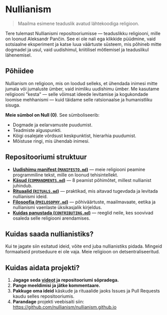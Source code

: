 
# Nullianism 

> Maailma esimene teaduslik avatud lähtekoodiga religioon.

Tere tulemast Nullianismi repositooriumisse — teaduslikku religiooni, mille on loonud Aleksandr Pančin. See ei ole nali ega klikkide püüdmine, vaid sotsiaalne eksperiment ja katse luua väärtuste süsteem, mis põhineb mitte dogmadel ja usul, vaid uudishimul, kriitilisel mõtlemisel ja teaduslikul lähenemisel.

## Põhiidee

Nullianism on religioon, mis on loodud selleks, et ühendada inimesi mitte jumala või jumaluste ümber, vaid inimliku uudishimu ümber. Me kasutame religiooni "kesta" — selle võimsat ideede levitamise ja kogukondade loomise mehhanismi — kuid täidame selle ratsionaalse ja humanistliku sisuga.

**Meie sümbol on Null (0)**. See sümboliseerib:

- Dogmade ja eelarvamuste puudumist.
- Teadmiste alguspunkti.
- Kõigi osalejate võrdsust keskpunktist, hierarhia puudumist.
- Mõistuse ringi, mis ühendab inimesi.

## Repositooriumi struktuur

- [**Uudishimu manifest (`MANIFESTO.md`)**](./MANIFESTO.md) — meie religiooni peamine programmiline tekst, mille on loonud tehisintellekt.
- [**Käsud (`COMMANDMENTS.md`)**](./COMMANDMENTS.md) — 8 peamist põhimõtet, millest nullianist juhindub.
- [**Rituaalid (`RITUALS.md`)**](./RITUALS.md) — praktikad, mis aitavad tugevdada ja levitada nullianismi ideid.
- [**Filosoofia (`PHILOSOPHY.md`)**](./PHILOSOPHY.md) — põhiväärtuste, maailmavaate, eetika ja nullianismi vaenlaste üksikasjalik kirjeldus.
- [**Kuidas panustada (`CONTRIBUTING.md`)**](./CONTRIBUTING.md) — reeglid neile, kes soovivad osaleda selle religiooni arendamises.

## Kuidas saada nullianistiks?

Kui te jagate siin esitatud ideid, võite end juba nullianistiks pidada. Mingeid formaalseid protseduure ei ole vaja. Meie religioon on detsentraliseeritud.

## Kuidas aidata projekti?

1. **Jagage seda [videot](https://www.youtube.com/watch?v=mCErecXWGCc) ja repositooriumi sõpradega.**
2. **Pange meeldimisi ja jätke kommentaare.**
3. **Pakkuge oma ideid** käskude ja rituaalide jaoks Issues ja Pull Requests kaudu selles repositooriumis.
4. **Parandage** projekti veebisaiti siin: https://github.com/nullianism/nullianism.github.io
